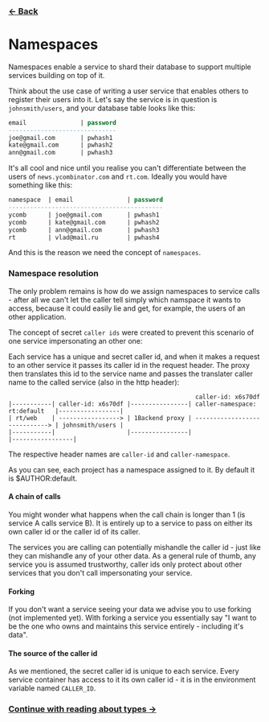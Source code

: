 ### [&#8592; Back](README.md)

# Namespaces

Namespaces enable a service to shard their database to support multiple services building on top of it.

Think about the use case of writing a user service that enables others to register their users into it.
Let's say the service is in question is `johnsmith/users`, and your database table looks like this:

```sql
email               | password
------------------------------
joe@gmail.com       | pwhash1
kate@gmail.com      | pwhash2
ann@gmail.com       | pwhash3
```

It's all cool and nice until you realise you can't differentiate between the users of `news.ycombinator.com` and `rt.com`. Ideally you would have something like this:

```sql
namespace  | email               | password
-------------------------------------------
ycomb      | joe@gmail.com       | pwhash1
ycomb      | kate@gmail.com      | pwhash2
ycomb      | ann@gmail.com       | pwhash3
rt         | vlad@mail.ru        | pwhash4
```

And this is the reason we need the concept of `namespaces`.

### Namespace resolution

The only problem remains is how do we assign namespaces to service calls - after all we can't let the caller tell simply which namspace it wants to access, because it could easily lie and get, for example, the users of an other application.

The concept of secret `caller ids` were created to prevent this scenario of one service impersonating an other one:

Each service has a unique and secret caller id, and when it makes a request to an other service it passes its caller id in the request header. The proxy then translates this id to the service name and passes the translater caller name to the called service (also in the http header):

```
                                                    caller-id: x6s70df
|-----------| caller-id: x6s70df |----------------| caller-namespace: rt:default   |-----------------|
| rt/web    | -----------------> | 1Backend proxy | -----------------------------> | johnsmith/users |
|-----------|                    |----------------|                                |-----------------|
```

The respective header names are `caller-id` and `caller-namespace`.

As you can see, each project has a namespace assigned to it. By default it is $AUTHOR:default.

#### A chain of calls

You might wonder what happens when the call chain is longer than 1 (is service A calls service B).
It is entirely up to a service to pass on either its own caller id or the caller id of its caller.

The services you are calling can potentially mishandle the caller id - just like they can mishandle any of your other data. As a general rule of thumb, any service you is assumed trustworthy, caller ids only protect about other services that you don't call impersonating your service.

#### Forking

If you don't want a service seeing your data we advise you to use forking (not implemented yet).
With forking a service you essentially say "I want to be the one who owns and maintains this service entirely - including it's data".

#### The source of the caller id

As we mentioned, the secret caller id is unique to each service. Every service container has access to it its own caller id - it is in the environment variable named `CALLER_ID`.

### [Continue with reading about types &#8594;](types.md)
